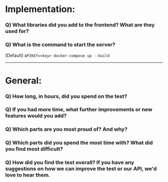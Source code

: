# Implementation:

### Q) What libraries did you add to the frontend? What are they used for?

### Q) What is the command to start the server?

(Default) `APIKEY=<key> docker-compose up --build`

---

# General:

### Q) How long, in hours, did you spend on the test?

### Q) If you had more time, what further improvements or new features would you add?

### Q) Which parts are you most proud of? And why?

### Q) Which parts did you spend the most time with? What did you find most difficult?

### Q) How did you find the test overall? If you have any suggestions on how we can improve the test or our API, we'd love to hear them.
